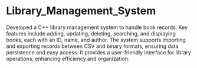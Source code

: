 # Library_Management_System
Developed a C++ library management system to handle book records. Key features include adding, updating, deleting, searching, and displaying books, each with an ID, name, and author. The system supports importing and exporting records between CSV and binary formats, ensuring data persistence and easy access. It provides a user-friendly interface for library operations, enhancing efficiency and organization.
